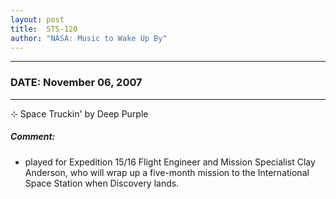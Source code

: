 ```yaml
---
layout: post
title:  STS-120
author: "NASA: Music to Wake Up By"
---
```


----
### DATE: November 06, 2007
----
⊹ Space Truckin' by Deep Purple

##### Comment:
* played for Expedition 15/16 Flight Engineer and Mission Specialist Clay Anderson, who will wrap up a five-month mission to the International Space Station when Discovery lands.
